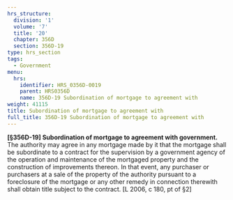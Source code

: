 ```yaml
---
hrs_structure:
  division: '1'
  volume: '7'
  title: '20'
  chapter: 356D
  section: 356D-19
type: hrs_section
tags:
  - Government
menu:
  hrs:
    identifier: HRS_0356D-0019
    parent: HRS0356D
    name: 356D-19 Subordination of mortgage to agreement with
weight: 41115
title: Subordination of mortgage to agreement with
full_title: 356D-19 Subordination of mortgage to agreement with
---
```

**[§356D-19] Subordination of mortgage to agreement with government.** The authority may agree in any mortgage made by it that the mortgage shall be subordinate to a contract for the supervision by a government agency of the operation and maintenance of the mortgaged property and the construction of improvements thereon. In that event, any purchaser or purchasers at a sale of the property of the authority pursuant to a foreclosure of the mortgage or any other remedy in connection therewith shall obtain title subject to the contract. [L 2006, c 180, pt of §2]